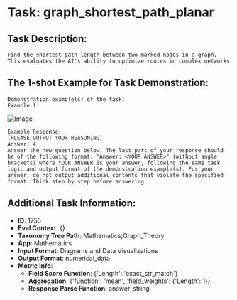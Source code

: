 # Task: graph_shortest_path_planar

## Task Description:

```
Find the shortest path length between two marked nodes in a graph. This evaluates the AI's ability to optimize routes in complex networks
```

## The 1-shot Example for Task Demonstration:

```
Demonstration example(s) of the task:
Example 1:
```

![Image](01.png)

```
Example Response:
[PLEASE OUTPUT YOUR REASONING]
Answer: 4
Answer the new question below. The last part of your response should be of the following format: "Answer: <YOUR ANSWER>" (without angle brackets) where YOUR ANSWER is your answer, following the same task logic and output format of the demonstration example(s). For your answer, do not output additional contents that violate the specified format. Think step by step before answering.
```

## Additional Task Information:

- **ID**: 1755
- **Eval Context**: {}
- **Taxonomy Tree Path**: Mathematics;Graph_Theory
- **App**: Mathematics
- **Input Format**: Diagrams and Data Visualizations
- **Output Format**: numerical_data
- **Metric Info**:
  - **Field Score Function**: {'Length': 'exact_str_match'}
  - **Aggregation**: {'function': 'mean', 'field_weights': {'Length': 1}}
  - **Response Parse Function**: answer_string
